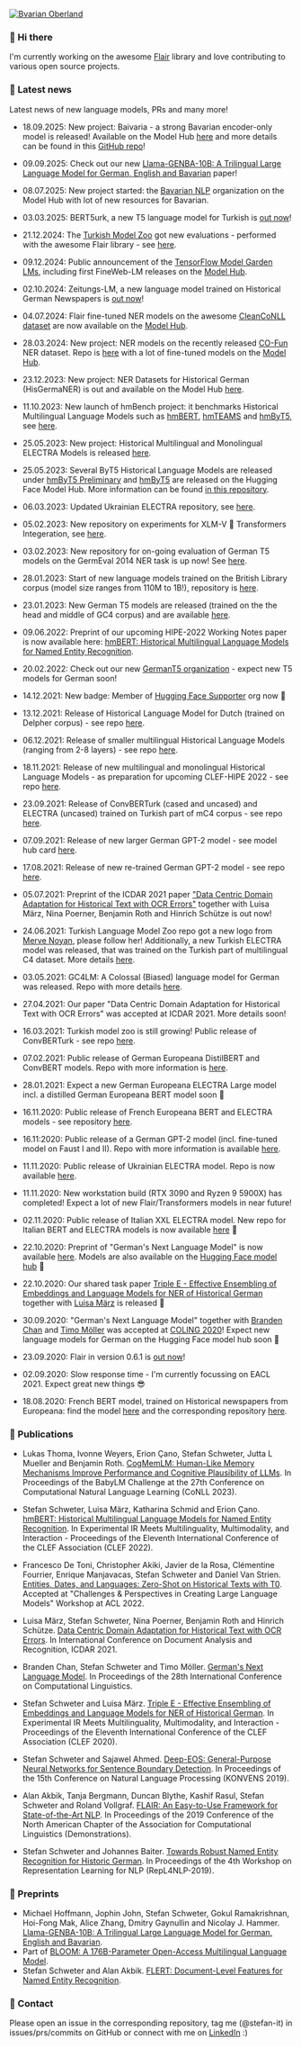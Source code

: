 [![Bvarian Oberland](https://raw.githubusercontent.com/stefan-it/stefan-it/master/profile_header_12052025.jpg "Bavarian Oberland")](https://schweter.ml/)

### 👋 Hi there

I'm currently working on the awesome [Flair](https://github.com/flairNLP/flair)
library and love contributing to various open source projects.

### 📰 Latest news

Latest news of new language models, PRs and many more!

* 18.09.2025: New project: Baivaria - a strong Bavarian encoder-only model is released! Available on the Model Hub [here](https://huggingface.co/bavarian-nlp/baivaria-v1) and more details can be found in this [GitHub repo](https://github.com/stefan-it/baivaria)!

* 09.09.2025: Check out our new [Llama-GENBA-10B: A Trilingual Large Language Model for German, English and Bavarian](https://arxiv.org/abs/2509.05668) paper!

* 08.07.2025: New project started: the [Bavarian NLP](https://huggingface.co/bavarian-nlp) organization on the Model Hub with lot of new resources for Bavarian.

* 03.03.2025: BERT5urk, a new T5 language model for Turkish is [out now](https://huggingface.co/stefan-it/bert5urk)!

* 21.12.2024: The [Turkish Model Zoo](https://github.com/stefan-it/turkish-bert) got new evaluations - performed with the awesome Flair library - see [here](https://github.com/stefan-it/turkish-bert).

* 09.12.2024: Public announcement of the [TensorFlow Model Garden LMs](https://github.com/stefan-it/model-garden-lms), including first FineWeb-LM releases on the [Model Hub](https://huggingface.co/collections/stefan-it/fineweb-lms-67561ed9d83c390221aaa2d4).

* 02.10.2024: Zeitungs-LM, a new language model trained on Historical German Newspapers is [out now](https://huggingface.co/stefan-it/zeitungs-lm-v1)!

* 04.07.2024: Flair fine-tuned NER models on the awesome [CleanCoNLL dataset](https://github.com/flairNLP/CleanCoNLL) are now available on the [Model Hub](https://huggingface.co/collections/stefan-it/fine-tuned-cleanconll-models-6685d2e4852db86b9ca90dba).

* 28.03.2024: New project: NER models on the recently released [CO-Fun](https://arxiv.org/abs/2403.15322) NER dataset. Repo is [here](https://github.com/stefan-it/co-funer) with a lot of fine-tuned models on the [Model Hub](https://huggingface.co/models?search=flair-co-funer).

* 23.12.2023: New project: NER Datasets for Historical German (HisGermaNER) is out and available on the Model Hub [here](https://huggingface.co/datasets/stefan-it/HisGermaNER).

* 11.10.2023: New launch of hmBench project: it benchmarks Historical Multilingual Language Models such as [hmBERT](https://huggingface.co/hmbert), [hmTEAMS](https://huggingface.co/hmteams) and [hmByT5](https://huggingface.co/hmbyt5), see [here](https://github.com/stefan-it/hmBench).

* 25.05.2023: New project: Historical Multilingual and Monolingual ELECTRA Models is released [here](https://github.com/stefan-it/hmELECTRA).

* 25.05.2023: Several ByT5 Historical Language Models are released under [hmByT5 Preliminary](https://huggingface.co/hmbyt5-preliminary) and [hmByT5](https://huggingface.co/hmbyt5) are released on the Hugging Face Model Hub.
              More information can be found [in this repository](https://github.com/stefan-it/hmByT5).

* 06.03.2023: Updated Ukrainian ELECTRA repository, see [here](https://github.com/stefan-it/ukrainian-electra).

* 05.02.2023: New repository on experiments for XLM-V 🤗 Transformers Integeration, see [here](https://github.com/stefan-it/xlm-v-experiments).

* 03.02.2023: New repository for on-going evaluation of German T5 models on the GermEval 2014 NER task is up now! See [here](https://github.com/stefan-it/germeval-ner-t5).

* 28.01.2023: Start of new language models trained on the British Library corpus (model size ranges from 110M to 1B!), repository is [here](https://github.com/stefan-it/blbooks-lms).

* 23.01.2023: New German T5 models are released (trained on the the head and middle of GC4 corpus) and are available [here](https://huggingface.co/GermanT5).

* 09.06.2022: Preprint of our upcoming HIPE-2022 Working Notes paper is now available here: [hmBERT: Historical Multilingual Language Models for Named Entity Recognition](https://arxiv.org/abs/2205.15575).

* 20.02.2022: Check out our new [GermanT5 organization](https://github.com/GermanT5) - expect new T5 models for German soon!

* 14.12.2021: New badge: Member of [Hugging Face Supporter](https://github.com/Hugging-Face-Supporter) org now 🎉

* 13.12.2021: Release of Historical Language Model for Dutch (trained on Delpher corpus) - see repo [here](https://github.com/stefan-it/delpher-lm).

* 06.12.2021: Release of smaller multilingual Historical Language Models (ranging from 2-8 layers) - see repo [here](https://github.com/stefan-it/clef-hipe/blob/main/hlms.md).

* 18.11.2021: Release of new multilingual and monolingual Historical Language Models - as preparation for upcoming CLEF-HIPE 2022 - see repo [here](https://github.com/stefan-it/clef-hipe/blob/main/hlms.md).

* 23.09.2021: Release of ConvBERTurk (cased and uncased) and ELECTRA (uncased) trained on Turkish part of mC4 corpus - see repo [here](https://github.com/stefan-it/turkish-bert).

* 07.09.2021: Release of new larger German GPT-2 model - see model hub card [here](https://huggingface.co/stefan-it/german-gpt2-larger).

* 17.08.2021: Release of new re-trained German GPT-2 model - see repo [here](https://github.com/stefan-it/german-gpt2).

* 05.07.2021: Preprint of the ICDAR 2021 paper ["Data Centric Domain Adaptation for Historical Text with OCR Errors"](https://arxiv.org/abs/2107.00927) together with Luisa März, Nina Poerner, Benjamin Roth and Hinrich Schütze is out now!

* 24.06.2021: Turkish Language Model Zoo repo got a new logo from [Merve Noyan](https://twitter.com/mervenoyann), please follow her! Additionally, a new Turkish ELECTRA model was released, that was trained on the Turkish part of multilingual C4 dataset. More details [here](https://github.com/stefan-it/turkish-bert).

* 03.05.2021: GC4LM: A Colossal (Biased) language model for German was released. Repo with more details [here](https://github.com/stefan-it/gc4lm).

* 27.04.2021: Our paper "Data Centric Domain Adaptation for Historical Text with OCR Errors" was accepted at ICDAR 2021. More details soon!

* 16.03.2021: Turkish model zoo is still growing! Public release of ConvBERTurk - see repo [here](https://github.com/stefan-it/turkish-bert).

* 07.02.2021: Public release of German Europeana DistilBERT and ConvBERT models. Repo with more information is [here](https://github.com/stefan-it/europeana-bert).

* 28.01.2021: Expect a new German Europeana ELECTRA Large model incl. a distilled German Europeana BERT model soon 🤗

* 16.11.2020: Public release of French Europeana BERT and ELECTRA models - see repository [here](https://github.com/stefan-it/europeana-bert).

* 16.11:2020: Public release of a German GPT-2 model (incl. fine-tuned model on Faust I and II). Repo with more information is available [here](https://github.com/stefan-it/german-gpt2).

* 11.11.2020: Public release of Ukrainian ELECTRA model. Repo is now available [here](https://github.com/stefan-it/ukrainian-electra).

* 11.11.2020: New workstation build (RTX 3090 and Ryzen 9 5900X) has completed! Expect a lot of new Flair/Transformers models in near future!

* 02.11.2020: Public release of Italian XXL ELECTRA model. New repo for Italian BERT and ELECTRA models is now available [here](https://github.com/stefan-it/italian-bertelectra) 🎉

* 22.10.2020: Preprint of "German's Next Language Model" is now available [here](https://arxiv.org/abs/2010.10906). Models are also available on the [Hugging Face model hub](https://huggingface.co/models?search=deepset%2Fg) 🎉

* 22.10.2020: Our shared task paper [Triple E - Effective Ensembling of Embeddings and Language Models for NER of Historical German](http://ceur-ws.org/Vol-2696/paper_173.pdf) together with [Luisa März](https://github.com/LuisaMaerz) is released 🎉

* 30.09.2020: "German's Next Language Model" together with [Branden Chan](https://github.com/brandenchan) and [Timo Möller](https://github.com/Timoeller) was accepted at [COLING 2020](https://coling2020.org/)!
              Expect new language models for German on the Hugging Face model hub soon 🤗

* 23.09.2020: Flair in version 0.6.1 is [out now](https://github.com/flairNLP/flair/releases/tag/v0.6.1)!

* 02.09.2020: Slow response time - I'm currently focussing on EACL 2021. Expect great new things 😎

* 18.08.2020: French BERT model, trained on Historical newspapers from Europeana:
  find the model [here](https://huggingface.co/dbmdz/bert-base-french-europeana-cased)
  and the corresponding repository [here](https://github.com/stefan-it/europeana-bert).

### 📃 Publications

* Lukas Thoma, Ivonne Weyers, Erion Çano, Stefan Schweter, Jutta L Mueller and Benjamin Roth. [CogMemLM: Human-Like Memory Mechanisms Improve Performance and Cognitive Plausibility of LLMs](https://aclanthology.org/2023.conll-babylm.15/). In Proceedings of the BabyLM Challenge at the 27th Conference on Computational Natural Language Learning (CoNLL 2023).

* Stefan Schweter, Luisa März, Katharina Schmid and Erion Çano. [hmBERT: Historical Multilingual Language Models for Named Entity Recognition](http://www.dei.unipd.it/~ferro/CLEF-WN-Drafts/CLEF2022/paper-87.pdf). In Experimental IR Meets Multilinguality, Multimodality, and Interaction - Proceedings of the Eleventh International Conference of the CLEF Association (CLEF 2022).

* Francesco De Toni, Christopher Akiki, Javier de la Rosa, Clémentine Fourrier, Enrique Manjavacas, Stefan Schweter and Daniel Van Strien. [Entities, Dates, and Languages: Zero-Shot on Historical Texts with T0](https://openreview.net/forum?id=BRzIS3GrIbc). Accepted at "Challenges & Perspectives in Creating Large Language Models" Workshop at ACL 2022.

* Luisa März, Stefan Schweter, Nina Poerner, Benjamin Roth and Hinrich Schütze. [Data Centric Domain Adaptation for Historical Text with OCR Errors](https://link.springer.com/chapter/10.1007/978-3-030-86331-9_48). In International Conference on Document Analysis and Recognition, ICDAR 2021.

* Branden Chan, Stefan Schweter and Timo Möller. [German's Next Language Model](https://www.aclweb.org/anthology/2020.coling-main.598/). In Proceedings of the 28th International Conference on Computational Linguistics.

* Stefan Schweter and Luisa März. [Triple E - Effective Ensembling of Embeddings and Language Models for NER of Historical German](http://ceur-ws.org/Vol-2696/paper_173.pdf). In Experimental IR Meets Multilinguality, Multimodality, and Interaction - Proceedings of the Eleventh International Conference of the CLEF Association (CLEF 2020).

* Stefan Schweter and Sajawel Ahmed. [Deep-EOS: General-Purpose Neural Networks for Sentence Boundary Detection](https://corpora.linguistik.uni-erlangen.de/data/konvens/proceedings/papers/KONVENS2019_paper_41.pdf). In Proceedings of the 15th Conference on Natural Language Processing (KONVENS 2019).

* Alan Akbik, Tanja Bergmann, Duncan Blythe, Kashif Rasul, Stefan Schweter and Roland Vollgraf. [FLAIR: An Easy-to-Use Framework for State-of-the-Art NLP](https://www.aclweb.org/anthology/N19-4010/). In Proceedings of the 2019 Conference of the North American Chapter of the Association for Computational Linguistics (Demonstrations).

* Stefan Schweter and Johannes Baiter. [Towards Robust Named Entity Recognition for Historic German](https://www.aclweb.org/anthology/W19-4312/). In Proceedings of the 4th Workshop on Representation Learning for NLP (RepL4NLP-2019).

### 📃 Preprints

* Michael Hoffmann, Jophin John, Stefan Schweter, Gokul Ramakrishnan, Hoi-Fong Mak, Alice Zhang, Dmitry Gaynullin and Nicolay J. Hammer. [Llama-GENBA-10B: A Trilingual Large Language Model for German, English and Bavarian](https://arxiv.org/abs/2509.05668).
* Part of [BLOOM: A 176B-Parameter Open-Access Multilingual Language Model](https://arxiv.org/abs/2211.05100).
* Stefan Schweter and Alan Akbik. [FLERT: Document-Level Features for Named Entity Recognition](https://arxiv.org/abs/2011.06993).

### 💬 Contact

Please open an issue in the corresponding repository, tag me (@stefan-it) in
issues/prs/commits on GitHub or connect with me on [LinkedIn](https://www.linkedin.com/in/stefan-it/) :)
